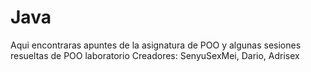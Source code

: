 # Java
Aqui encontraras apuntes de la asignatura de POO y algunas sesiones resueltas de POO laboratorio
Creadores: SenyuSexMei, Dario, Adrisex
